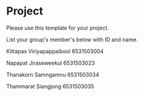Project
=============
Please use this template for your project.

List your group's member's below with ID and name.

Kittapas Viriyapappaibool 6531503004

Napapat Jiraseweekul 6531503023

Thanakorn Samngamnu 6531503034

Thammarat Siangjong 6531503035
